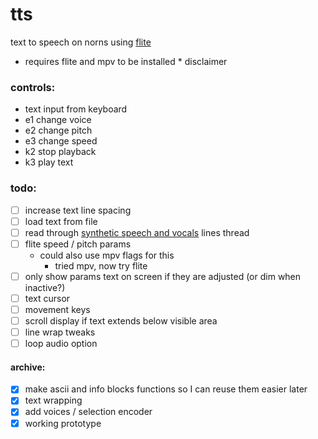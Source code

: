 # tts
text to speech on norns using [flite](https://github.com/festvox/flite)

- requires flite and mpv to be installed * disclaimer

### controls:
- text input from keyboard
- e1 change voice
- e2 change pitch
- e3 change speed
- k2 stop playback
- k3 play text

### todo:
- [ ] increase text line spacing
- [ ] load text from file
- [ ] read through [synthetic speech and vocals](https://llllllll.co/t/synthetic-speech-and-vocals/30466) lines thread
- [ ] flite speed / pitch params 
    - could also use mpv flags for this
        - tried mpv, now try flite
- [ ] only show params text on screen if they are adjusted (or dim when inactive?)
- [ ] text cursor 
- [ ] movement keys
- [ ] scroll display if text extends below visible area
- [ ] line wrap tweaks
- [ ] loop audio option

#### archive:
- [x] make ascii and info blocks functions so I can reuse them easier later
- [x] text wrapping
- [x] add voices / selection encoder
- [x] working prototype
